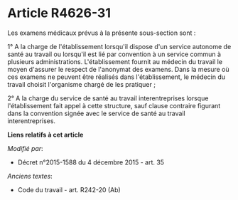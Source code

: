 # Article R4626-31

Les examens médicaux prévus à la présente sous-section sont :

1° A la charge de l'établissement lorsqu'il dispose d'un service autonome de santé au travail ou lorsqu'il est lié par
convention à un service commun à plusieurs administrations. L'établissement fournit au médecin du travail le moyen d'assurer
le respect de l'anonymat des examens. Dans la mesure où ces examens ne peuvent être réalisés dans l'établissement, le médecin
du travail choisit l'organisme chargé de les pratiquer ;

2° A la charge du service de santé au travail interentreprises lorsque l'établissement fait appel à cette structure, sauf
clause contraire figurant dans la convention signée avec le service de santé au travail interentreprises.

**Liens relatifs à cet article**

_Modifié par_:

  - Décret n°2015-1588 du 4 décembre 2015 - art. 35

_Anciens textes_:

  - Code du travail - art. R242-20 (Ab)
